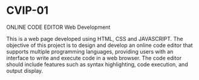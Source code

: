 # CVIP-01
ONLINE CODE EDITOR
Web Development

 This is a web page developed using HTML, CSS and JAVASCRIPT.
The objective of this project is to design and develop an online code editor that supports
multiple programming languages, providing users with an interface to write and execute code
in a web browser. The code editor should include features such as syntax highlighting, code
execution, and output display.
